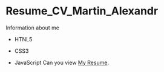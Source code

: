 # Resume_CV_Martin_Alexandr
Information about me
- HTNL5
* CSS3
+ JavaScript
Can you view [My Resume](https://martin21081989.github.io/Resume_CV_Martin_Alexandr/).

